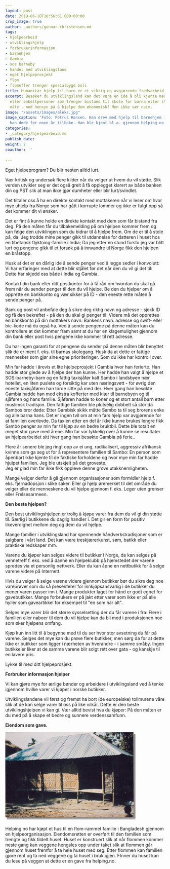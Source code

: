 ```yaml
---
layout: post
date: 2019-06-18T10:56:51.000+00:00
crop_image: true
author: _authors/gunnar-christensen.md
tags:
- hjelpearbeid
- utviklingshjelp
- forbrukerinformasjon
- barnehjem
- Gambia
- sos barneby
- handel med utviklingsland
- eget hjelpeprosjekt
- flom
- flomoffer trenger spesialbygd boli
title: Humanitær hjelp til barn er et viktig og avgjørende fredsarbeid
excerpt: Besøker du utviklingsland kan det være en ide å bli kjente med en familie
  eller enkeltpersoner som trenger bistand til skole for barna eller støtte på annen
  måte - med hensyn på å hjelpe dem økonomisk? Men ikke vær naiv.
image: "/assets/images/aleks.jpg"
image_caption: 'Foto: Petrus Hansen. Han drev med hjelp til barnehjem i Murmansk til
  han døde for noen år tilbake. Han ble kjent bl.a. gjennom helping.no sine spalter.'
categories:
- _category/hjelpearbeid.md
publish_date: 
weight: 2
coauthor: ''

---
```

Eget hjelpeprogram? Du blir nesten alltid lurt.

Vær kritisk og undersøk flere kilder når du velger ut hvem du vil støtte. Slik verden utvikler seg er det også greit å få opplegget klarert av både banken din og PST slik at man ikke gjør dumheter eller blir lurt/svindlet.

Det tiltaler oss å ha en direkte kontakt med mottakeren når vi leser om hvor mye uhjelp fra Norge som har gått i korrupte lommer og ikke er fulgt opp så det kommer dit vi ønsker.

Det er fint å kunne holde en direkte kontakt med dem som får bistand fra deg. På den måten får du tilbakemelding på om hjelpen kommer frem og kan følge den utviklingen som du bidrar til å hjelpe frem. Om de er til å stole på, da: Jeg trodde mine penger gikk til utdannelse for datteren i huset hos en tibetansk flyktning-familie i India; Da jeg etter en stund forsto jeg var blitt lurt og pengene gikk til et forsøk på å innvandre til Norge fikk den hjelpen en bråstopp.

Husk at det er en dårlig ide å sende penger ved å legge sedler i konvolutt: Vi har erfaringer med at dette blir stjålet før det når den du vil gi det til: Dette har skjedd oss både i India og Gambia.

Kontakt din bank eller ditt postkontor for å få råd om hvordan du skal gå frem når du sender penger til den du vil hjelpe. Be den du hjelper om å opprette en bankkonto og vær sikker på ID - den eneste rette måten å sende penger på.

Bank og post vil anbefale deg å sikre deg riktig navn og adresse - sjekk ID og få den bekreftet - på den du skal gi penger til: Videre må det opprettes en bankkonto på din mottakers navn. Bankens navn. adresse og swift- eller bic-kode må du også ha. Ved å sende pengene på denne måten kan du kontrollere at det kommer fram samt at du har en klagemulighet gjennom din bank eller post hvis pengene ikke kommer til rett adresse.

Du har ingen garanti for at pengene du sender på denne måten blir benyttet slik de er ment f. eks. til barnas skolegang. Husk da at dette er fattige mennesker som gjør sine egne prioriteringer. Som du ikke har kontroll over.

Min far hadde i årevis et lite hjelpeprosjekt i Gambia hvor han ferierte. Han hadde stor glede av å hjelpe der han kunne. Her hadde han valgt å hjelpe et SOS-barneby-barn og en fattig taxisjåfør kalt Sambo i landsbyen nær hotellet, en liten puslete og forsiktig kar uten næringsvett - for øvrig den eneste taxisjåføren han torde sitte på med der. Hver gang han besøkte Gambia hadde han med ekstra kofferter med klær til barnebyen og til sjåføren og hans familie. Sjåføren hadde to koner og et stort antall barn etter muslimsk tradisjon. Den fattige familien ble plutselig dobbelt så stor da Sambos bror døde: Etter Gambisk skikk måtte Sambo ta til seg brorens enke og alle barna hans. Det er ingen tvil om at min fars hjelp var avgjørende for at familien overlevde. Da taxien etter en del år ikke kunne brukes lengre fikk Sambo penger av min far til kjøp av en bedre bruktbil. Dette ble totalt en meget stor gave med årene. Min far var lykkelig over å kunne se resultater av hjelpearbeidet sitt hver gang han besøkte Gambia på ferie..

Flere år senere ble jeg ringt opp av ei ung, radikalisert, aggressiv afrikansk kvinne som ga seg ut for å representere familien til Sambo: En person som åpenbart ikke kjente til de faktiske forholdene og hvor mye min far hadde hjulpet familien. Jeg ble utskjelt på det groveste.  
Jeg er glad min far ikke fikk oppleve denne grove utakknemligheten.

Mange velger derfor å gå gjennom organisasjoner som formidler hjelp f. eks. fjernadopsjon i slike saker. Eller gi hjelp øremerket til det område du velger eller de menneskene du vil hjelpe gjennom f. eks. Leger uten grenser eller Frelsesarmeen.

**Den beste hjelpen?**

Den best utviklingshjelpen er trolig å kjøpe varer fra dem du vil gi din støtte til. Særlig i butikkene du daglig handler i. Det gir en form for positiv likeverdighet mellom deg og dem du vil hjelpe.

Mange familier i utviklingsland har spennende håndverkstradisjoner som er salgbare i vårt land. Det kan være treskjærerkunst, søm, batikk eller praktiske redskaper mm.

Varene du kjøper kan selges videre til butikker i Norge, de kan selges på vennetreff f. eks. ved å danne en hjelpeklubb på hjemstedet der varene spredes via et personlig nettverk. Eller du kan åpne en nettbutikk for å selge varene videre på Internett.

Hvis du velger å selge varene videre gjennom butikker bør du sikre deg noe vareprøver som du så presenterer for innkjøpsansvarlig i de butikker du mener varen passer inn i. Mange produkter laget for hånd er godt egnet for gavebutikker. Mange forbrukere er på jakt etter varer som ikke er på alle hyller som gaveartikkel for eksempel til "en som har alt".

Selges mye varer blir det større sysselsetting der du får varene i fra: Flere i familien eller naboer til dem du vil hjelpe kan da bli med i produksjonen noe som øker hjelpens omfang.

Kjøp kun inn litt til å begynne med til du ser hvor stor avsetning du får på varene. Selges det mye kan du prøve flere butikker, men sørg da for at dette ikke er butikker som ligger i nærheten av hverandre - i samme småby. Ingen butikkeier liker at de samme varene blir solgt rett over gata - og kanskje til en lavere pris.

Lykke til med ditt hjelpeprosjekt.

**Forbruker informasjon hjelper**

Vi kan gjøre mye for ærlige bønder og arbeidere i utviklingsland ved å tenke igjennom hvilke varer vi kjøper i norske butikker.

Utviklingslandene vil først og fremst ha bort (de europeiske) tollmurene våre slik at de kan selge varer til oss på like vilkår. Dette er den beste utviklingshjelpen vi kan gi. Vær alltid bevist hva du kjøper: På den måten er du med på å skape et bedre og sunnere verdenssamfunn.

**Eiendom som gave.**

![](/assets/images/bangladesh-1.jpg)

Helping.no har kjøpt et hus til en flom-rammet familie i Bangladesh gjennom en hjelpeorganisasjon. Eiendomsretten er overført til den familien som trengte og fikk tildelt huset. Huset er konstruert slik at når flommen kommer neste gang kan veggene hengsles opp under taket slik at flommen går gjennom huset fremfor å ta hele huset med seg. Etter flommen kan familien gjøre rent og ta ned veggene og ta huset i bruk igjen. FInner du huset kan du lese på veggen at dette er en gave fra helping.no.